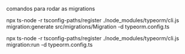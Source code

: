 comandos para rodar as migrations 

npx ts-node -r tsconfig-paths/register ./node_modules/typeorm/cli.js migration:generate src/migrations/Migration -d typeorm.config.ts
 
npx ts-node -r tsconfig-paths/register ./node_modules/typeorm/cli.js migration:run -d typeorm.config.ts
